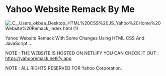 # Yahoo Website Remack By Me

![_C__Users_okbaa_Desktop_HTML%20CSS%20JS_Yahoo%20Home%20Website%20Remack_index html (1)](https://user-images.githubusercontent.com/96151694/164773332-c5ccab99-bbee-43d2-b40a-b73f8e1b0975.png)

Yahoo Website Remack With Some Changes Using HTML CSS And JavaScript ...

NOTE : THE WEBSITE IS HOSTED ON NETLIFY YOU CAN CHECK IT OUT : https://yahooremack.netlify.app

NOTE : ALL RIGHTS RESERVED FOR Yahoo Corporation.
